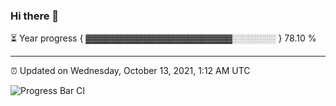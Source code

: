 ### Hi there 👋

⏳ Year progress { ▓▓▓▓▓▓▓▓▓▓▓▓▓▓▓▓▓▓▓▓▓▓▓░░░░░░░ } 78.10 %

---

⏰ Updated on Wednesday, October 13, 2021, 1:12 AM UTC

![Progress Bar CI](https://github.com/arthurbuhl/arthurbuhl/workflows/Progress%20Bar%20CI/badge.svg)
